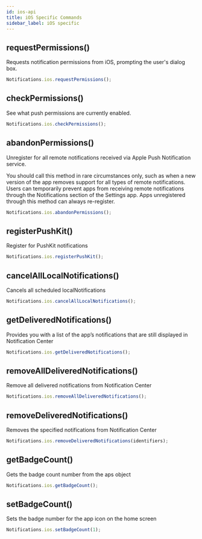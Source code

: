 ```yaml
---
id: ios-api
title: iOS Specific Commands
sidebar_label: iOS specific
---
```


## requestPermissions()
Requests notification permissions from iOS, prompting the user's dialog box.

```js
Notifications.ios.requestPermissions();
```

## checkPermissions()
See what push permissions are currently enabled.

```js
Notifications.ios.checkPermissions();
```

## abandonPermissions()
Unregister for all remote notifications received via Apple Push Notification service.

You should call this method in rare circumstances only, such as when a new version of the app removes support for all types of remote notifications. Users can temporarily prevent apps from receiving remote notifications through the Notifications section of the Settings app. Apps unregistered through this method can always re-register.

```js
Notifications.ios.abandonPermissions();
```

## registerPushKit()
Register for PushKit notifications

```js
Notifications.ios.registerPushKit();
```

## cancelAllLocalNotifications()
Cancels all scheduled localNotifications

```js
Notifications.ios.cancelAllLocalNotifications();
```

## getDeliveredNotifications()
Provides you with a list of the app’s notifications that are still displayed in Notification Center

```js
Notifications.ios.getDeliveredNotifications();
```

## removeAllDeliveredNotifications()
Remove all delivered notifications from Notification Center

```js
Notifications.ios.removeAllDeliveredNotifications();
```

## removeDeliveredNotifications()
Removes the specified notifications from Notification Center

```js
Notifications.ios.removeDeliveredNotifications(identifiers);
```

## getBadgeCount()
Gets the badge count number from the aps object

```js
Notifications.ios.getBadgeCount();
```

## setBadgeCount()
Sets the badge number for the app icon on the home screen

```js
Notifications.ios.setBadgeCount(1);
```